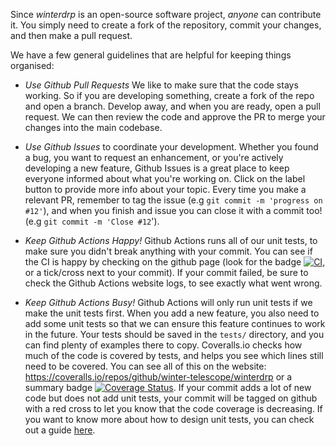 Since _winterdrp_ is an open-source software project, *anyone* can contribute it. You simply need to create a fork of the repository, commit your changes, and then make a pull request.

We have a few general guidelines that are helpful for keeping things organised:

* *Use Github Pull Requests* We like to make sure that the code stays working. So if you are developing something, create a fork of the repo and open a branch. Develop away, and when you are ready, open a pull request. We can then review the code and approve the PR to merge your changes into the main codebase. 

* *Use Github Issues* to coordinate your development. Whether you found a bug, you want to request an enhancement, or you're actively developing a new feature, Github Issues is a great place to keep everyone informed about what you're working on. Click on the label button to provide more info about your topic. Every time you make a relevant PR, remember to tag the issue (e.g `git commit -m 'progress on #12'`), and when you finish and issue you can close it with a commit too! (e.g `git commit -m 'Close #12`').

* *Keep Github Actions Happy!* Github Actions runs all of our unit tests, to make sure you didn't break anything with your commit. You can see if the CI is happy by checking on the github page (look for the badge [![CI](https://github.com/winter-telescope/winterdrp/actions/workflows/continous_integration.yml/badge.svg)](https://github.com/winter-telescope/winterdrp/actions/workflows/continous_integration.yml), or a tick/cross next to your commit). If your commit failed, be sure to check the Github Actions website logs, to see exactly what went wrong.

* *Keep Github Actions Busy!* Github Actions will only run unit tests if we make the unit tests first. When you add a new feature, you also need to add some unit tests so that we can ensure this feature continues to work in the future. Your tests should be saved in the `tests/` directory, and you can find plenty of examples there to copy. Coveralls.io checks how much of the code is covered by tests, and helps you see which lines still need to be covered. You can see all of this on the website: https://coveralls.io/repos/github/winter-telescope/winterdrp or a summary badge [![Coverage Status](https://coveralls.io/repos/github/winter-telescope/winterdrp/badge.svg?branch=main)](https://coveralls.io/github/winter-telescope/winterdrp?branch=main). If your commit adds a lot of new code but does not add unit tests, your commit will be tagged on github with a red cross to let you know that the code coverage is decreasing. If you want to know more about how to design unit tests, you can check out a guide [here](https://medium.com/swlh/introduction-to-unit-testing-in-python-using-unittest-framework-6faa06cc3ee1).

